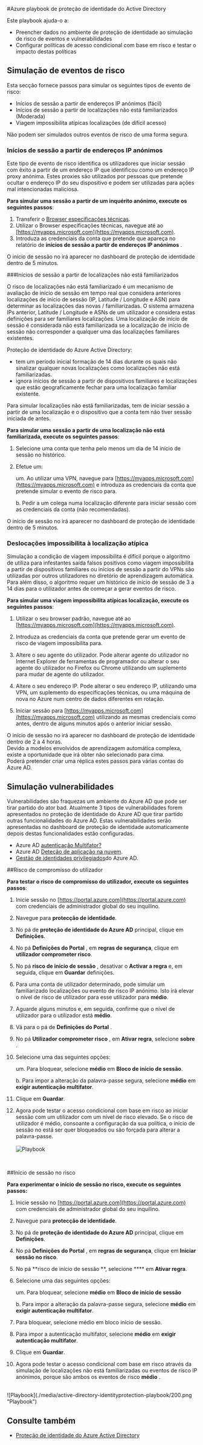 <properties
    pageTitle="Playbook do Azure Active Directory identidade Protection | Microsoft Azure"
    description="Saiba como a proteção de identidade do Azure AD permite-lhe limitar a capacidade de um ataque para explorar um dispositivo ou comprometida identidade e de proteger uma identidade ou um dispositivo que suspeitos ou conhecido por ser comprometida anteriormente."
    services="active-directory"
    keywords="proteção de identidade do Azure do active directory, deteção de aplicação de nuvem, gerir aplicações, segurança, risco, nível de risco, vulnerabilidade, política de segurança"
    documentationCenter=""
    authors="markusvi"
    manager="femila"
    editor=""/>

<tags
    ms.service="active-directory"
    ms.workload="identity"
    ms.tgt_pltfrm="na"
    ms.devlang="na"
    ms.topic="article"
    ms.date="08/22/2016"
    ms.author="markvi"/>

#<a name="azure-active-directory-identity-protection-playbook"></a>Azure playbook de proteção de identidade do Active Directory 

Este playbook ajuda-o a:

- Preencher dados no ambiente de proteção de identidade ao simulação de risco de eventos e vulnerabilidades
- Configurar políticas de acesso condicional com base em risco e testar o impacto destas políticas


## <a name="simulating-risk-events"></a>Simulação de eventos de risco

Esta secção fornece passos para simular os seguintes tipos de evento de risco:

- Inícios de sessão a partir de endereços IP anónimos (fácil)
- Inícios de sessão a partir de localizações não está familiarizados (Moderada)
- Viagem impossibilita atípicas localizações (de difícil acesso)

Não podem ser simulados outros eventos de risco de uma forma segura.


### <a name="sign-ins-from-anonymous-ip-addresses"></a>Inícios de sessão a partir de endereços IP anónimos

Este tipo de evento de risco identifica os utilizadores que iniciar sessão com êxito a partir de um endereço IP que identificou como um endereço IP proxy anónima. Estes proxies são utilizados por pessoas que pretende ocultar o endereço IP do seu dispositivo e podem ser utilizadas para ações mal intencionadas maliciosa.

**Para simular uma sessão a partir de um inquérito anónimo, execute os seguintes passos**:

1.  Transferir o [Browser especificações técnicas](https://www.torproject.org/projects/torbrowser.html.en).
2.  Utilizar o Browser especificações técnicas, navegue até ao [https://myapps.microsoft.com](https://myapps.microsoft.com).   
3.  Introduza as credenciais da conta que pretende que apareça no relatório de **inícios de sessão a partir de endereços IP anónimos** .

O início de sessão no irá aparecer no dashboard de proteção de identidade dentro de 5 minutos. 


###<a name="sign-ins-from-unfamiliar-locations"></a>Inícios de sessão a partir de localizações não está familiarizados

O risco de localizações não está familiarizado é um mecanismo de avaliação de início de sessão em tempo real que considera anteriores localizações de início de sessão (IP, Latitude / Longitude e ASN) para determinar as localizações das novas / familiarizadas. O sistema armazena IPs anterior, Latitude / Longitude e ASNs de um utilizador e considera estas definições para ser familiares localizações. Uma localização de início de sessão é considerada não está familiarizada se a localização de início de sessão não corresponder a qualquer uma das localizações familiares existentes.

Proteção de identidade do Azure Active Directory:  

 - tem um período inicial formação de 14 dias durante os quais não sinalizar qualquer novas localizações como localizações não está familiarizadas.
 - ignora inícios de sessão a partir de dispositivos familiares e localizações que estão geograficamente fechar para uma localização familiar existente.

Para simular localizações não está familiarizadas, tem de iniciar sessão a partir de uma localização e o dispositivo que a conta tem não tiver sessão iniciada de antes. 


**Para simular uma sessão a partir de uma localização não está familiarizada, execute os seguintes passos**:

1.  Selecione uma conta que tenha pelo menos um dia de 14 início de sessão no histórico. 

2.  Efetue um:
    
    um. Ao utilizar uma VPN, navegue para [https://myapps.microsoft.com](https://myapps.microsoft.com) e introduza as credenciais da conta que pretende simular o evento de risco para.

    b. Pedir a um colega numa localização diferente para iniciar sessão com as credenciais da conta (não recomendadas).

O início de sessão no irá aparecer no dashboard de proteção de identidade dentro de 5 minutos.
 
### <a name="impossible-travel-to-atypical-location"></a>Deslocações impossibilita à localização atípica
Simulação a condição de viagem impossibilita é difícil porque o algoritmo de utiliza para infestantes saída falsos positivos como viagem impossibilita a partir de dispositivos familiares ou inícios de sessão a partir do VPNs são utilizadas por outros utilizadores no diretório de aprendizagem automática. Para além disso, o algoritmo requer um histórico de início de sessão de 3 a 14 dias para o utilizador antes de começar a gerar eventos de risco.

**Para simular uma viagem impossibilita atípicas localização, execute os seguintes passos**:

1.  Utilizar o seu browser padrão, navegue até ao [https://myapps.microsoft.com](https://myapps.microsoft.com).  

2.  Introduza as credenciais da conta que pretende gerar um evento de risco de viagem impossibilita para.

3.  Altere o seu agente do utilizador. Pode alterar agente do utilizador no Internet Explorer de ferramentas de programador ou alterar o seu agente do utilizador no Firefox ou Chrome utilizando um suplemento para mudar de agente do utilizador.

4.  Altere o seu endereço IP. Pode alterar o seu endereço IP, utilizando uma VPN, um suplemento do especificações técnicas, ou uma máquina de nova no Azure num centro de dados diferentes em rotação.

5.  Iniciar sessão para [https://myapps.microsoft.com](https://myapps.microsoft.com) utilizando as mesmas credenciais como antes, dentro de alguns minutos após o anterior iniciar sessão.

O início de sessão no irá aparecer no dashboard de proteção de identidade dentro de 2 a 4 horas.<br>
Devido a modelos envolvidos de aprendizagem automática complexa, existe a oportunidade que irá obter não selecionado para cima.<br> Poderá pretender criar uma réplica estes passos para várias contas do Azure AD.


## <a name="simulating-vulnerabilities"></a>Simulação vulnerabilidades 
Vulnerabilidades são fraquezas um ambiente do Azure AD que pode ser tirar partido do ator bad. Atualmente 3 tipos de vulnerabilidades forem apresentados no proteção de identidade do Azure AD que tirar partido outras funcionalidades do Azure AD. Estas vulnerabilidades serão apresentadas no dashboard de proteção de identidade automaticamente depois destas funcionalidades estão configuradas.

-   Azure AD [autenticação Multifator?](../multi-factor-authentication/multi-factor-authentication.md)
-   Azure AD [Deteção de aplicação na nuvem](active-directory-cloudappdiscovery-whatis.md).
-   [Gestão de identidades privilegiados](active-directory-privileged-identity-management-configure.md)do Azure AD. 



##<a name="user-compromise-risk"></a>Risco de compromisso do utilizador

**Para testar o risco de compromisso do utilizador, execute os seguintes passos**:

1.  Inicie sessão no [https://portal.azure.com](https://portal.azure.com) com credenciais de administrador global do seu inquilino.

2.  Navegue para **protecção de identidade**. 

3.  No pá de **proteção de identidade do Azure AD** principal, clique em **Definições**. 

4.  No pá **Definições do Portal** , em **regras de segurança**, clique em **utilizador comprometer risco**. 

5.  No pá **risco de início de sessão** , desativar o **Activar a regra** e, em seguida, clique em **Guardar** definições.

6.  Para uma conta de utilizador determinado, pode simular um familiarizado localizações ou evento de risco IP anónimo. Isto irá elevar o nível de risco de utilizador para esse utilizador para **médio**.

7.  Aguarde alguns minutos e, em seguida, confirme que o nível de utilizador para o utilizador está **médio**.

8.  Vá para o pá de **Definições do Portal** .

9.  No pá **Utilizador comprometer risco** , em **Ativar regra**, selecione **sobre** . 

10. Selecione uma das seguintes opções:

    um. Para bloquear, selecione **médio** em **Bloco de início de sessão**.

    b. Para impor a alteração da palavra-passe segura, selecione **médio** em **exigir autenticação multifator**.

13. Clique em **Guardar**.

14. Agora pode testar o acesso condicional com base em risco ao iniciar sessão com um utilizador com um nível de risco elevado. Se o risco de utilizador é médio, consoante a configuração da sua política, o início de sessão no está ser quer bloqueados ou são forçada para alterar a palavra-passe. 
<br><br>
![Playbook](./media/active-directory-identityprotection-playbook/201.png "Playbook")
<br>

 
##<a name="sign-in-risk"></a>Início de sessão no risco

 
**Para experimentar o início de sessão no risco, execute os seguintes passos:**

1.  Inicie sessão no [https://portal.azure.com](https://portal.azure.com) com credenciais de administrador global do seu inquilino.

2.  Navegue para **protecção de identidade**.

3.  No pá de **proteção de identidade do Azure AD** principal, clique em **Definições**. 

4.  No pá **Definições do Portal** , em **regras de segurança**, clique em **Iniciar sessão no risco**.

5.  No pá **risco de início de sessão **, selecione **** em **Ativar regra**. 

7.  Selecione uma das seguintes opções:

    um. Para bloquear, selecione **médio** em **Bloco de início de sessão**

    b. Para impor a alteração da palavra-passe segura, selecione **médio** em **exigir autenticação multifator**.

8.  Para bloquear, selecione médio em bloco início de sessão.

9.  Para impor a autenticação multifator, selecione **médio** em **exigir autenticação multifator**.

10. Clique em **Guardar**.

11. Agora pode testar o acesso condicional com base em risco através da simulação de localizações não está familiarizadas ou eventos de risco IP anónimos, porque são ambos os eventos de risco **médio** .

<br>
![Playbook](./media/active-directory-identityprotection-playbook/200.png "Playbook")
<br>


## <a name="see-also"></a>Consulte também

 - [Proteção de identidade do Azure Active Directory](active-directory-identityprotection.md)
